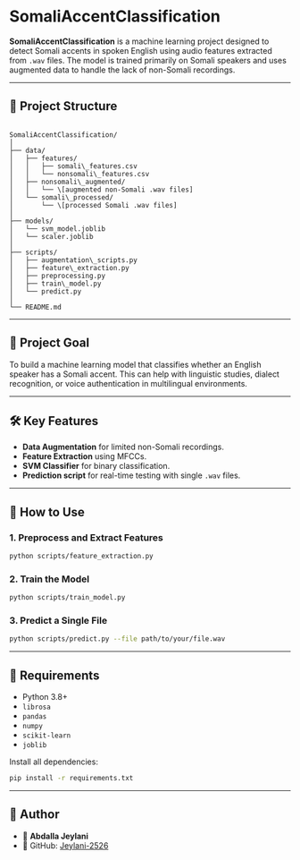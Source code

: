 
# SomaliAccentClassification

**SomaliAccentClassification** is a machine learning project designed to detect Somali accents in spoken English using audio features extracted from `.wav` files. The model is trained primarily on Somali speakers and uses augmented data to handle the lack of non-Somali recordings.

---

## 📁 Project Structure

```

SomaliAccentClassification/
│
├── data/
│   ├── features/
│   │   ├── somali\_features.csv
│   │   └── nonsomali\_features.csv
│   ├── nonsomali\_augmented/
│   │   └── \[augmented non-Somali .wav files]
│   └── somali\_processed/
│       └── \[processed Somali .wav files]
│
├── models/
│   └── svm_model.joblib
│   └── scaler.joblib
│
├── scripts/
│   ├── augmentation\_scripts.py
│   ├── feature\_extraction.py
│   ├── preprocessing.py
│   ├── train\_model.py
│   └── predict.py
│
└── README.md

````

---

## 🧠 Project Goal

To build a machine learning model that classifies whether an English speaker has a Somali accent. This can help with linguistic studies, dialect recognition, or voice authentication in multilingual environments.

---

## 🛠️ Key Features

- **Data Augmentation** for limited non-Somali recordings.
- **Feature Extraction** using MFCCs.
- **SVM Classifier** for binary classification.
- **Prediction script** for real-time testing with single `.wav` files.

---

## 📜 How to Use

### 1. Preprocess and Extract Features

```bash
python scripts/feature_extraction.py
````

### 2. Train the Model

```bash
python scripts/train_model.py
```

### 3. Predict a Single File

```bash
python scripts/predict.py --file path/to/your/file.wav
```

---

## 🧪 Requirements

* Python 3.8+
* `librosa`
* `pandas`
* `numpy`
* `scikit-learn`
* `joblib`

Install all dependencies:

```bash
pip install -r requirements.txt
```

---

## 🔬 Author

* 👤 **Abdalla Jeylani**
* 📍 GitHub: [Jeylani-2526](https://github.com/Jeylani-2526)


